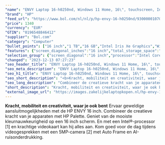 ```yaml
---
"name": "ENVY Laptop 16-h0250nd, Windows 11 Home, 16\", touchscreen, Intel® Core™ i7, 16GB RAM, 1TB SSD, Intel® A370M, WQXGA, Natuurlijk zilver"
"brand": "HP"
"feed_url": "https://www.bol.com/nl/nl/p/hp-envy-16-h0250nd/9300000107090169"
"price": 1340
"currency": "EUR"
"GTIN": "0196548846412"
"supplier": "Bol.com"
"category": "Computer"
"bullet_points": ["16 inch","1 TB","16 GB","Intel Iris Xe Graphics","Windows"]
"features": {"screen_diagonal_inches":"16 inch","total_storage_space":"1 TB","memory_size":"16 GB","graphics_card":"Intel Iris Xe Graphics","operating_system":"Windows"}
"selection_group": {"screen_diagonal":"16 inch","processor":"Intel Core i7","changed_price_past_3_days":false,"product_family":"Envy"}
"changed": "2023-12-13 07:27:23"
"seo_header_title": "ENVY Laptop 16-h0250nd, Windows 11 Home, 16\", touchscreen, Intel® Core™ i7, 16GB RAM, 1TB SSD, Intel® A370M, WQXGA, Natuurlijk zilver"
"seo_meta_description": "ENVY Laptop 16-h0250nd, Windows 11 Home, 16\", touchscreen, Intel® Core™ i7, 16GB RAM, 1TB SSD, Intel® A370M, WQXGA, Natuurlijk zilver"
"seo_h1_title": "ENVY Laptop 16-h0250nd, Windows 11 Home, 16\", touchscreen, Intel® Core™ i7, 16GB RAM, 1TB SSD, Intel® A370M, WQXGA, Natuurlijk zilver"
"seo_short_description": "<b>Kracht, mobiliteit en creativiteit, waar je ook bent</b> Ervaar geweldige aansluitmogelijkheden met de HP ENVY 16 inch."
"seo_long_description": "Combineer de creatieve kracht van je apparaten met HP Palette. Geniet van de mooiste kleurnauwkeurigheid op een 16 inch scherm. En met een Intel®-processor [1] en krachtige videokaart kan hij alles aan. Kom goed voor de dag tijdens videogesprekken met een 5MP-camera [2] met Auto Frame en AI-ruisonderdrukking."
"short_description": "Kracht, mobiliteit en creativiteit, waar je ook bent Ervaar geweldige aansluitmogelijkheden met de HP ENVY 16 inch. Combineer de creatieve kracht van je apparaten met HP Palette. Geniet van de mooiste kleurnauwkeurigheid op een 16 inch scherm. En met een Intel®-processor [1] en krachtige videokaart kan hij alles aan. Kom goed voor de dag tijdens videogesprekken met een 5MP-camera [2] met Auto Frame en AI-ruisonderdrukking."
"external_image_url": "https://images.zakelijkelaptopkopen.nl/hp-envy-16-h0250nd.webp"
---
```


<b>Kracht, mobiliteit en creativiteit, waar je ook bent</b> Ervaar geweldige aansluitmogelijkheden met de HP ENVY 16 inch. Combineer de creatieve kracht van je apparaten met HP Palette. Geniet van de mooiste kleurnauwkeurigheid op een 16 inch scherm. En met een Intel®-processor [1] en krachtige videokaart kan hij alles aan. Kom goed voor de dag tijdens videogesprekken met een 5MP-camera [2] met Auto Frame en AI-ruisonderdrukking.